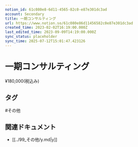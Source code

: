 ```yaml
---
notion_id: 61c080e8-6d11-4565-82c0-e87e301dc3ad
account: Secondary
title: 一期コンサルティング
url: https://www.notion.so/61c080e86d11456582c0e87e301dc3ad
created_time: 2023-02-02T16:19:00.000Z
last_edited_time: 2023-09-09T14:19:00.000Z
sync_status: placeholder
sync_time: 2025-07-12T15:01:47.423126
---
```

# 一期コンサルティング

¥180,000(税込み)

## タグ

#その他 

## 関連ドキュメント

- [[../99_その他/y.md|y]]
